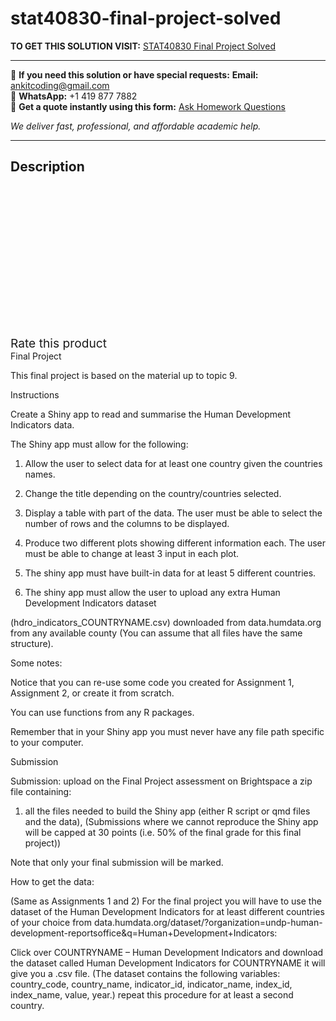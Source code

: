 # stat40830-final-project-solved
**TO GET THIS SOLUTION VISIT:** [STAT40830 Final Project Solved](https://www.ankitcodinghub.com/product/stat40830-table-of-contents-solved-3/)


---

📩 **If you need this solution or have special requests:** **Email:** ankitcoding@gmail.com  
📱 **WhatsApp:** +1 419 877 7882  
📄 **Get a quote instantly using this form:** [Ask Homework Questions](https://www.ankitcodinghub.com/services/ask-homework-questions/)

*We deliver fast, professional, and affordable academic help.*

---

<h2>Description</h2>



<div class="kk-star-ratings kksr-auto kksr-align-center kksr-valign-top" data-payload="{&quot;align&quot;:&quot;center&quot;,&quot;id&quot;:&quot;131963&quot;,&quot;slug&quot;:&quot;default&quot;,&quot;valign&quot;:&quot;top&quot;,&quot;ignore&quot;:&quot;&quot;,&quot;reference&quot;:&quot;auto&quot;,&quot;class&quot;:&quot;&quot;,&quot;count&quot;:&quot;0&quot;,&quot;legendonly&quot;:&quot;&quot;,&quot;readonly&quot;:&quot;&quot;,&quot;score&quot;:&quot;0&quot;,&quot;starsonly&quot;:&quot;&quot;,&quot;best&quot;:&quot;5&quot;,&quot;gap&quot;:&quot;4&quot;,&quot;greet&quot;:&quot;Rate this product&quot;,&quot;legend&quot;:&quot;0\/5 - (0 votes)&quot;,&quot;size&quot;:&quot;24&quot;,&quot;title&quot;:&quot;STAT40830 Final Project  Solved&quot;,&quot;width&quot;:&quot;0&quot;,&quot;_legend&quot;:&quot;{score}\/{best} - ({count} {votes})&quot;,&quot;font_factor&quot;:&quot;1.25&quot;}">

<div class="kksr-stars">

<div class="kksr-stars-inactive">
            <div class="kksr-star" data-star="1" style="padding-right: 4px">


<div class="kksr-icon" style="width: 24px; height: 24px;"></div>
        </div>
            <div class="kksr-star" data-star="2" style="padding-right: 4px">


<div class="kksr-icon" style="width: 24px; height: 24px;"></div>
        </div>
            <div class="kksr-star" data-star="3" style="padding-right: 4px">


<div class="kksr-icon" style="width: 24px; height: 24px;"></div>
        </div>
            <div class="kksr-star" data-star="4" style="padding-right: 4px">


<div class="kksr-icon" style="width: 24px; height: 24px;"></div>
        </div>
            <div class="kksr-star" data-star="5" style="padding-right: 4px">


<div class="kksr-icon" style="width: 24px; height: 24px;"></div>
        </div>
    </div>

<div class="kksr-stars-active" style="width: 0px;">
            <div class="kksr-star" style="padding-right: 4px">


<div class="kksr-icon" style="width: 24px; height: 24px;"></div>
        </div>
            <div class="kksr-star" style="padding-right: 4px">


<div class="kksr-icon" style="width: 24px; height: 24px;"></div>
        </div>
            <div class="kksr-star" style="padding-right: 4px">


<div class="kksr-icon" style="width: 24px; height: 24px;"></div>
        </div>
            <div class="kksr-star" style="padding-right: 4px">


<div class="kksr-icon" style="width: 24px; height: 24px;"></div>
        </div>
            <div class="kksr-star" style="padding-right: 4px">


<div class="kksr-icon" style="width: 24px; height: 24px;"></div>
        </div>
    </div>
</div>


<div class="kksr-legend" style="font-size: 19.2px;">
            <span class="kksr-muted">Rate this product</span>
    </div>
    </div>
Final Project

This final project is based on the material up to topic 9.

Instructions

Create a Shiny app to read and summarise the Human Development Indicators data.

The Shiny app must allow for the following:

1. Allow the user to select data for at least one country given the countries names.

2. Change the title depending on the country/countries selected.

3. Display a table with part of the data. The user must be able to select the number of rows and the columns to be displayed.

4. Produce two different plots showing different information each. The user must be able to change at least 3 input in each plot.

5. The shiny app must have built-in data for at least 5 different countries.

6. The shiny app must allow the user to upload any extra Human Development Indicators dataset

(hdro_indicators_COUNTRYNAME.csv) downloaded from data.humdata.org from any available county (You can assume that all files have the same structure).

Some notes:

Notice that you can re-use some code you created for Assignment 1, Assignment 2, or create it from scratch.

You can use functions from any R packages.

Remember that in your Shiny app you must never have any file path specific to your computer.

Submission

Submission: upload on the Final Project assessment on Brightspace a zip file containing:

1. all the files needed to build the Shiny app (either R script or qmd files and the data), (Submissions where we cannot reproduce the Shiny app will be capped at 30 points (i.e. 50% of the final grade for this final project))

Note that only your final submission will be marked.

How to get the data:

(Same as Assignments 1 and 2) For the final project you will have to use the dataset of the Human Development Indicators for at least different countries of your choice from data.humdata.org/dataset/?organization=undp-human-development-reportsoffice&amp;q=Human+Development+Indicators:

Click over COUNTRYNAME – Human Development Indicators and download the dataset called Human Development Indicators for COUNTRYNAME it will give you a .csv file. (The dataset contains the following variables: country_code, country_name, indicator_id, indicator_name, index_id, index_name, value, year.) repeat this procedure for at least a second country.
